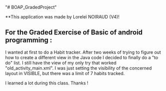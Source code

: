 "# BOAP_GradedProject" 

**This application was made by Loreleï NOIRAUD (V4)!

For the Graded Exercise of Basic of android programming :
-----------------------------------------------------------------------------------------
I wanted at first to do a Habit tracker. After two weeks of trying to figure out how to
create a different view in the Java code I decided to finally do a "to do" list.
I still have the view of my only try that worked "old_activity_main.xml".
I was just setting the visibility of the concerned layout in VISIBLE, but there was a
limit of 7 habits tracked.

I learned a lot during this class. Thanks !
